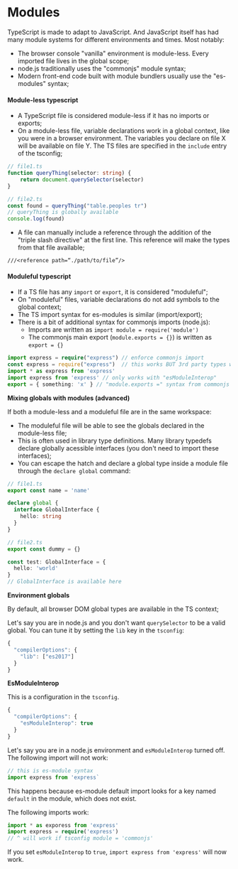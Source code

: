 # Modules

TypeScript is made to adapt to JavaScript. And JavaScript itself has had many module systems for different environments and times. Most notably:

* The browser console "vanilla" environment is module-less. Every imported file lives in the global scope;
* node.js traditionally uses the "commonjs" module syntax;
* Modern front-end code built with module bundlers usually use the "es-modules" syntax;

#### Module-less typescript

* A TypeScript file is considered module-less if it has no imports or exports;
* On a module-less file, variable declarations work in a global context, like you were in a browser environment. The variables you declare on file X will be available on file Y. The TS files are specified in the `include` entry of the tsconfig;

```typescript
// file1.ts
function queryThing(selector: string) {
    return document.querySelector(selector)
}
```

```typescript
// file2.ts
const found = queryThing("table.peoples tr")
// queryThing is globally available
console.log(found)
```

* A file can manually include a reference through the addition of the "triple slash directive" at the first line. This reference will make the types from that file available;

```text
///<reference path=“./path/to/file”/>
```

#### Moduleful typescript

* If a TS file has any `import` or `export`, it is considered "moduleful";
* On "moduleful" files, variable declarations do not add symbols to the global context;
* The TS import syntax for es-modules is similar \(import/export\);
* There is a bit of additional syntax for commonjs imports \(node.js\):
  * Imports are written as `import module = require('module')`
  * The commonjs main export \(`module.exports = {}`\) is written as `export = {}`

```typescript
import express = require("express") // enforce commonjs import
const express = require("express")  // this works BUT 3rd party types won't get imported
import * as express from 'express'
import express from 'express' // only works with "esModuleInterop"
export = { something: 'x' } // "module.exports =" syntax from commonjs
```

**Mixing globals with modules \(advanced\)**

If both a module-less and a moduleful file are in the same workspace:

* The moduleful file will be able to see the globals declared in the module-less file;
* This is often used in library type definitions. Many library typedefs declare globally acessible interfaces \(you don't need to import these interfaces\);
* You can escape the hatch and declare a global type inside a module file through the `declare global` command:

```typescript
// file1.ts
export const name = 'name'

declare global {
  interface GlobalInterface {
    hello: string
  }
}
```

```typescript
// file2.ts
export const dummy = {}

const test: GlobalInterface = {
  hello: 'world'
}
// GlobalInterface is available here
```

**Environment globals**

By default, all browser DOM global types are available in the TS context;

Let's say you are in node.js and you don't want `querySelector` to be a valid global. You can tune it by setting the `lib` key in the `tsconfig`:

```javascript
{
  "compilerOptions": {
    "lib": ["es2017"]
  }
}
```

**EsModuleInterop**

This is a configuration in the `tsconfig`.

```javascript
{
  "compilerOptions": {
    "esModuleInterop": true
  }
}
```

Let's say you are in a node.js environment and `esModuleInterop` turned off. The following import will not work:

```typescript
// this is es-module syntax
import express from 'express`
```

This happens because es-module default import looks for a key named `default` in the module, which does not exist.

The following imports work:

```typescript
import * as exporess from 'express'
import express = require('express')
// ^ will work if tsconfig module = 'commonjs'
```

If you set `esModuleInterop` to `true`, `import express from 'express'` will now work.

